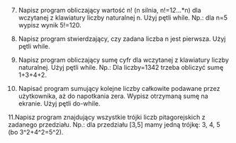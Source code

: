 7. Napisz program obliczający wartość n! (n silnia, n!=1*2*…*n) dla wczytanej z klawiatury
liczby naturalnej n. Użyj pętli while. Np.: dla n=5 wypisz wynik 5!=120.

8. Napisz program stwierdzający, czy zadana liczba n jest pierwsza. Użyj pętli while.

9. Napisz program obliczający sumę cyfr dla wczytanej z klawiatury liczby naturalnej.
Użyj pętli while. Np.: Dla liczby=1342 trzeba obliczyć sumę 1+3+4+2.

10. Napisać program sumujący kolejne liczby całkowite podawane przez użytkownika, aż do
napotkania zera. Wypisz otrzymaną sumę na ekranie. Użyj pętli do-while.

11.Napisz program znajdujący wszystkie trójki liczb pitagorejskich z zadanego przedziału.
        Np.: dla przedziału [3,5] mamy jedną trójkę: 3, 4, 5 (bo 3^2+4^2=5^2).
